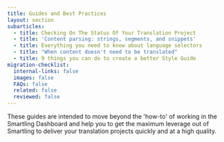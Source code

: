 ```yaml
---
title: Guides and Best Practices
layout: section
subarticles:
  - title: Checking On The Status Of Your Translation Project
  - title: 'Content parsing: strings, segments, and snippets'
  - title: Everything you need to know about language selectors
  - title: "When content doesn't need to be translated"
  - title: 9 things you can do to create a better Style Guide
migration-checklist:
  internal-links: false
  images: false
  FAQs: false
  related: false
  reviewed: false
---
```


These guides are intended to move beyond the 'how-to' of working in the Smartling Dashboard and help you to get the maximum leverage out of Smartling to deliver your translation projects quickly and at a high quality.
